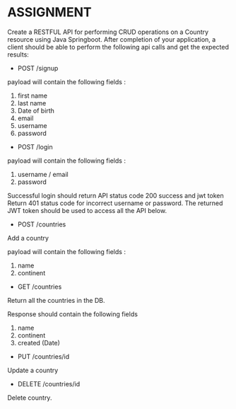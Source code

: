 # ASSIGNMENT

Create a RESTFUL API for performing CRUD operations on a Country resource
using Java Springboot.
After completion of your application, a client should be able to perform the
following api calls and get the expected results:

 * POST /signup
 
payload will contain the following fields :
1. first name
2. last name
3. Date of birth
4. email
5. username
6. password

 * POST /login

payload will contain the following fields :
1. username / email
2. password

Successful login should return API status code 200 success and jwt token
Return 401 status code for incorrect username or password.
The returned JWT token should be used to access all the API below.

 * POST /countries

Add a country

payload will contain the following fields :
1. name
2. continent

 * GET /countries

Return all the countries in the DB.

Response should contain the following fields
1. name
2. continent
3. created (Date)

* PUT /countries/id

Update a country

* DELETE /countries/id

Delete country.